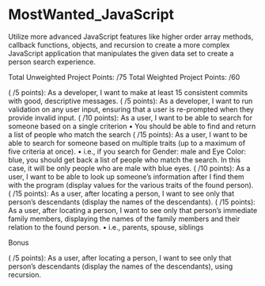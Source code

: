 # MostWanted_JavaScript

Utilize more advanced JavaScript features like higher order array methods, callback functions, objects, and recursion to create a more complex JavaScript application that manipulates the given data set to create a person search experience.

Total Unweighted Project Points: /75
Total Weighted Project Points: /60

( /5 points): As a developer, I want to make at least 15 consistent commits with good, descriptive messages.
( /5 points): As a developer, I want to run validation on any user input, ensuring that a user is re-prompted when they provide invalid input.
( /10 points): As a user, I want to be able to search for someone based on a single criterion • You should be able to find and return a list of people who match the search
( /15 points): As a user, I want to be able to search for someone based on multiple traits (up to a maximum of five criteria at once).
• i.e., if you search for Gender: male and Eye Color: blue, you should get back a list of people who match the search. In this case, it will be only people who are male with blue eyes.
( /10 points): As a user, I want to be able to look up someone’s information after I find them with the program (display values for the various traits of the found person).
( /15 points): As a user, after locating a person, I want to see only that person’s descendants (display the names of the descendants).
( /15 points): As a user, after locating a person, I want to see only that person’s immediate family members, displaying the names of the family members and their relation to the found person.
• i.e., parents, spouse, siblings

Bonus

( /5 points): As a user, after locating a person, I want to see only that person’s descendants (display the names of the descendants), using recursion.